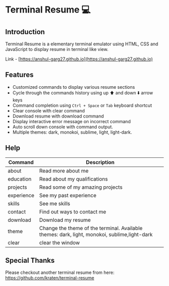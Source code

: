 # Terminal Resume 💻

## Introduction
Terminal Resume is a elementary terminal emulator using HTML, CSS and JavaScript to display resume in terminal like view.

Link - [https://anshul-garg27.github.io](https://anshul-garg27.github.io)

## Features
- Customized commands to display various resume sections
- Cycle through the commands history using up ⬆️ and down ⬇️ arrow keys
- Command completion using `Ctrl + Space` or `Tab` keyboard shortcut
- Clear console with clear command
- Download resume with download command
- Display interactive error message on incorrect command
- Auto scroll down console with command output.
- Multiple themes: dark, monokoi, sublime, light, light-dark.

## Help

|Command|Description|
|--- |--- |
|about|Read more about me|
|education|Read about my qualifications|
|projects|Read some of my amazing projects|
|experience|See my past experience|
|skills|See me skills|
|contact|Find out ways to contact me|
|download|Download my resume|
|theme|Change the theme of the terminal. Available themes: dark, light, monokoi, sublime,light-dark|
|clear|clear the window|



## Special Thanks
Please checkout another terminal resume from here: 
https://github.com/kraten/terminal-resume

